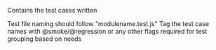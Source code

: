 Contains the test cases written

Test file naming should follow "modulename.test.js"
Tag the test case names with @smoke/@regression or any other flags required for test grouping based on needs
